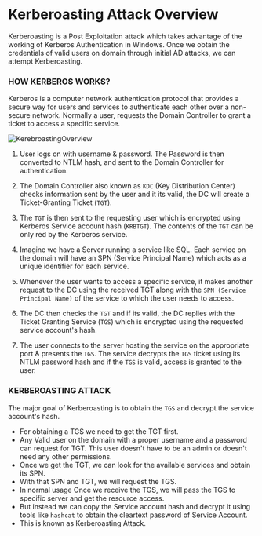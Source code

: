 # Kerberoasting Attack Overview

Kerberoasting is a Post Exploitation attack which takes advantage of the working of Kerberos Authentication in Windows. Once we obtain the credentials of valid users on domain through  initial AD attacks, we can attempt Kerberoasting.
### HOW KERBEROS WORKS?

Kerberos is a computer network authentication protocol that provides a secure way for users and services to authenticate each other over a non-secure network.
Normally a user, requests the Domain Controller to grant a ticket to access a specific service.

![KerebroastingOverview](https://github.com/ab3lsec/ADAttackDefenseProject/assets/87868050/9d566359-a7d4-4b7e-b032-ed8bf8d5b781)


1. User logs on with username & password. The Password is then converted to NTLM hash, and sent to the Domain Controller for authentication. 

2. The Domain Controller also known as `KDC` (Key Distribution Center) checks information sent by the user and it its valid, the DC will create a Ticket-Granting Ticket (`TGT`).

3. The `TGT` is then sent to the requesting user which is encrypted using Kerberos Service account hash (`KRBTGT`). The contents of the `TGT` can be only red by the Kerberos service.

4. Imagine we have a Server running a service like SQL. Each service on the domain will have an SPN (Service Principal Name) which acts as a unique identifier for each service.

5. Whenever the user wants to access a specific service, it makes another request to the DC using the received TGT along with the `SPN (Service Principal Name)` of the service to which the user needs to access.

6. The DC then checks the `TGT` and if its valid, the DC replies with the Ticket Granting Service (`TGS`) which is encrypted using the requested service account's hash.

7. The user connects to the server hosting the service on the appropriate port & presents the `TGS`. The service decrypts the `TGS` ticket using its NTLM password hash and if the `TGS` is valid, access is granted to the user.

### KERBEROASTING ATTACK

The major goal of Kerberoasting is to obtain the `TGS` and decrypt the service account's hash.

- For obtaining a TGS we need to get the TGT first. 
- Any Valid user on the domain with a proper username and a password can request for TGT. This user doesn't have to be an admin or doesn't need any other permissions.
- Once we get the TGT, we can look for the available services and obtain its SPN. 
- With that SPN and TGT, we will request the TGS.
- In normal usage Once we receive the TGS, we will pass the TGS to specific server and get the resource access.
- But instead we can copy the Service account hash and decrypt it using tools like `hashcat`  to obtain the cleartext password of Service Account.
- This is known as Kerberoasting Attack.
